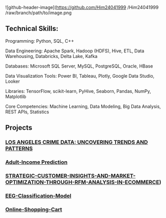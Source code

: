 
![github-header-image](https://github.com/Him24041999
/Him24041999
/raw/branch/path/to/image.png


## Technical Skills:
Programming: Python, SQL, C++

Data Engineering: Apache Spark, Hadoop (HDFS), Hive, ETL, Data Warehousing, Databricks, Delta Lake, Kafka

Databases: Microsoft SQL Server, MySQL, PostgreSQL, Oracle, HBase

Data Visualization Tools: Power BI, Tableau, Plotly, Google Data Studio, Looker

Libraries: TensorFlow, scikit-learn, PyHive, Seaborn, Pandas, NumPy, Matplotlib

Core Competencies: Machine Learning, Data Modeling, Big Data Analysis, REST APIs, Statistics


## Projects

### [LOS ANGELES CRIME DATA: UNCOVERING TRENDS AND PATTERNS](https://github.com/Him24041999/Los-Angeles-Crime-Data-Analysis)
### [Adult-Income Prediction](https://github.com/Him24041999/Adult-Income-Prediction)
### [STRATEGIC-CUSTOMER-INSIGHTS-AND-MARKET-OPTIMIZATION-THROUGH-RFM-ANALYSIS-IN-ECOMMERCE](https://github.com/Him24041999/STRATEGIC-CUSTOMER-INSIGHTS-AND-MARKET-OPTIMIZATION-THROUGH-RFM-ANALYSIS-IN-ECOMMERCE))
### [EEG-Classification-Model](https://github.com/Him24041999/EEG-Classification-Model)
### [Online-Shopping-Cart](https://github.com/Him24041999/Online-Shopping-Cart)
